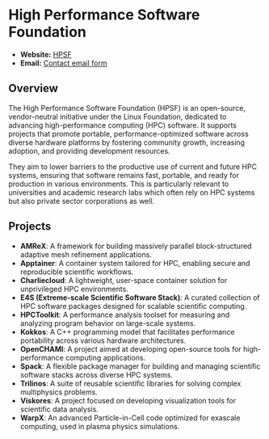 # High Performance Software Foundation

- **Website:** [HPSF](https://hpsf.io/)
- **Email:** [Contact email form](https://hpsf.io/contact)

## Overview

The High Performance Software Foundation (HPSF) is an open-source, vendor-neutral initiative under the Linux Foundation, dedicated to advancing high-performance computing (HPC) software. It supports projects that promote portable, performance-optimized software across diverse hardware platforms by fostering community growth, increasing adoption, and providing development resources.

They aim to lower barriers to the productive use of current and future HPC systems, ensuring that software remains fast, portable, and ready for production in various environments. This is particularly relevant to universities and academic research labs which often rely on HPC systems but also private sector corporations as well.

## Projects

- **AMReX**: A framework for building massively parallel block-structured adaptive mesh refinement applications.
- **Apptainer**: A container system tailored for HPC, enabling secure and reproducible scientific workflows.
- **Charliecloud**: A lightweight, user-space container solution for unprivileged HPC environments.
- **E4S (Extreme-scale Scientific Software Stack)**: A curated collection of HPC software packages designed for scalable scientific computing.
- **HPCToolkit**: A performance analysis toolset for measuring and analyzing program behavior on large-scale systems.
- **Kokkos**: A C++ programming model that facilitates performance portability across various hardware architectures.
- **OpenCHAMI**: A project aimed at developing open-source tools for high-performance computing applications.
- **Spack**: A flexible package manager for building and managing scientific software stacks across diverse HPC systems.
- **Trilinos**: A suite of reusable scientific libraries for solving complex multiphysics problems.
- **Viskores**: A project focused on developing visualization tools for scientific data analysis.
- **WarpX**: An advanced Particle-in-Cell code optimized for exascale computing, used in plasma physics simulations.
